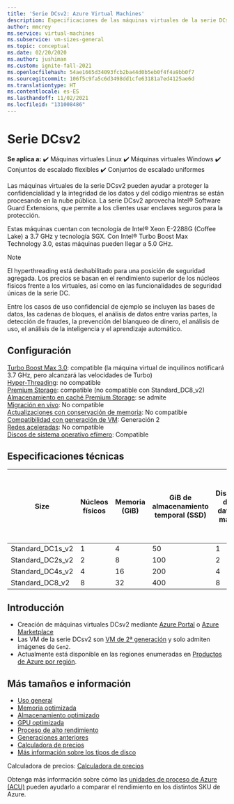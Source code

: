 ```yaml
---
title: 'Serie DCsv2: Azure Virtual Machines'
description: Especificaciones de las máquinas virtuales de la serie DCsv2.
author: mmcrey
ms.service: virtual-machines
ms.subservice: vm-sizes-general
ms.topic: conceptual
ms.date: 02/20/2020
ms.author: jushiman
ms.custom: ignite-fall-2021
ms.openlocfilehash: 54ae1665d34093fcb2ba44d0b5eb0f4f4a9bb0f7
ms.sourcegitcommit: 106f5c9fa5c6d3498dd1cfe63181a7ed4125ae6d
ms.translationtype: HT
ms.contentlocale: es-ES
ms.lasthandoff: 11/02/2021
ms.locfileid: "131008486"
---
```

# <a name="dcsv2-series"></a>Serie DCsv2

**Se aplica a:** :heavy_check_mark: Máquinas virtuales Linux :heavy_check_mark: Máquinas virtuales Windows :heavy_check_mark: Conjuntos de escalado flexibles :heavy_check_mark: Conjuntos de escalado uniformes

Las máquinas virtuales de la serie DCsv2 pueden ayudar a proteger la confidencialidad y la integridad de los datos y del código mientras se están procesando en la nube pública. La serie DCsv2 aprovecha Intel® Software Guard Extensions, que permite a los clientes usar enclaves seguros para la protección.

Estas máquinas cuentan con tecnología de Intel® Xeon E-2288G (Coffee Lake) a 3.7 GHz y tecnología SGX. Con Intel® Turbo Boost Max Technology 3.0, estas máquinas pueden llegar a 5.0 GHz. 

> [!NOTE]
> El hyperthreading está deshabilitado para una posición de seguridad agregada. Los precios se basan en el rendimiento superior de los núcleos físicos frente a los virtuales, así como en las funcionalidades de seguridad únicas de la serie DC.

Entre los casos de uso confidencial de ejemplo se incluyen las bases de datos, las cadenas de bloques, el análisis de datos entre varias partes, la detección de fraudes, la prevención del blanqueo de dinero, el análisis de uso, el análisis de la inteligencia y el aprendizaje automático.

## <a name="configuration"></a>Configuración

[Turbo Boost Max 3.0](https://www.intel.com/content/www/us/en/gaming/resources/turbo-boost.html): compatible (la máquina virtual de inquilinos notificará 3.7 GHz, pero alcanzará las velocidades de Turbo)<br>
[Hyper-Threading](https://www.intel.com/content/www/us/en/gaming/resources/hyper-threading.html): no compatible<br>
[Premium Storage](premium-storage-performance.md): compatible (no compatible con Standard_DC8_v2)<br>
[Almacenamiento en caché Premium Storage](premium-storage-performance.md): se admite<br>
[Migración en vivo](maintenance-and-updates.md): No compatible<br>
[Actualizaciones con conservación de memoria](maintenance-and-updates.md): No compatible<br>
[Compatibilidad con generación de VM](generation-2.md): Generación 2<br>
[Redes aceleradas](../virtual-network/create-vm-accelerated-networking-cli.md): No compatible<br>
[Discos de sistema operativo efímero](ephemeral-os-disks.md): Compatible <br>

## <a name="technical-specifications"></a>Especificaciones técnicas

| Size             | Núcleos físicos | Memoria (GiB) | GiB de almacenamiento temporal (SSD) | Discos de datos máx. | Rendimiento máximo de almacenamiento temporal y en caché: IOPS / MBps (tamaño de caché en GiB) | Nº máx. de NIC / ancho de banda de red esperado (MBps) | Memoria EPC (MiB) |
|------------------|------|-------------|------------------------|----------------|-------------------------------------------------------------------------|----------------------------------------------|---------------------|
| Standard_DC1s_v2 | 1    | 4           | 50                     | 1              | 2000/16                                                                                               | 2   | 28                                      |
| Standard_DC2s_v2 | 2    | 8           | 100                    | 2              | 4000/32                                                                                               | 2  | 56                                          |
| Standard_DC4s_v2 | 4    | 16          | 200                    | 4              | 8000/64                                                                                               | 2  | 112                                          |
| Standard_DC8_v2  | 8   | 32          | 400                    | 8              | 16000/128                                                                                         | 2   | 168                                         |


## <a name="get-started"></a>Introducción

- Creación de máquinas virtuales DCsv2 mediante [Azure Portal](./linux/quick-create-portal.md) o [Azure Marketplace](https://azuremarketplace.microsoft.com/marketplace/apps/microsoft-azure-compute.acc-virtual-machine-v2?tab=overview)
- Las VM de la serie DCsv2 son [VM de 2ª generación](./generation-2.md#creating-a-generation-2-vm) y solo admiten imágenes de `Gen2`.
- Actualmente está disponible en las regiones enumeradas en [Productos de Azure por región](https://azure.microsoft.com/global-infrastructure/services/?products=virtual-machines&regions=all).

## <a name="more-sizes-and-information"></a>Más tamaños e información

- [Uso general](sizes-general.md)
- [Memoria optimizada](sizes-memory.md)
- [Almacenamiento optimizado](sizes-storage.md)
- [GPU optimizada](sizes-gpu.md)
- [Proceso de alto rendimiento](sizes-hpc.md)
- [Generaciones anteriores](sizes-previous-gen.md)
- [Calculadora de precios](https://azure.microsoft.com/pricing/calculator/)
- [Más información sobre los tipos de disco](./disks-types.md#ultra-disks)

Calculadora de precios: [Calculadora de precios](https://azure.microsoft.com/pricing/calculator/)

Obtenga más información sobre cómo las [unidades de proceso de Azure (ACU)](acu.md) pueden ayudarlo a comparar el rendimiento en los distintos SKU de Azure.
